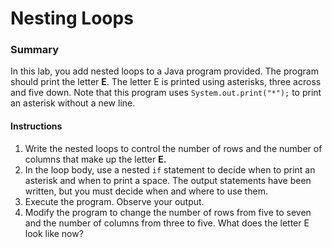 # Nesting Loops

### Summary
In this lab, you add nested loops to a Java program provided. 
The program should print the letter **E**. The letter E is printed using asterisks, three across and five down. 
Note that this program uses ```System.out.print("*");``` to print an asterisk without a new line.

#### Instructions
1. Write the nested loops to control the number of rows and the number of columns that make up the letter **E.**
2. In the loop body, use a nested ```if``` statement to decide when to print an asterisk and when to print a space. 
The output statements have been written, but you must decide when and where to use them.
3. Execute the program. Observe your output.
4. Modify the program to change the number of rows from five to seven and the number of columns from three to five. What does the letter E look like now?